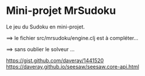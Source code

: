 # Mini-projet MrSudoku

Le jeu du Sudoku en mini-projet.


==> le fichier src/mrsudoku/engine.clj est à compléter...

==> sans oublier le solveur ...

https://gist.github.com/daveray/1441520
https://daveray.github.io/seesaw/seesaw.core-api.html